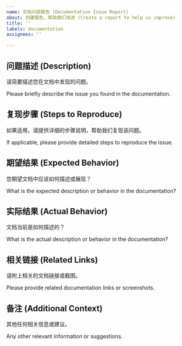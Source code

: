 ```yaml
---
name: 文档问题报告 (Documentation Issue Report)
about: 创建报告，帮助我们改进 (Create a report to help us improve)
title: ''
labels: documentation
assignees: ''

---
```


## 问题描述 (Description)
请简要描述您在文档中发现的问题。

Please briefly describe the issue you found in the documentation.

## 复现步骤 (Steps to Reproduce)
如果适用，请提供详细的步骤说明，帮助我们复现该问题。

If applicable, please provide detailed steps to reproduce the issue.

## 期望结果 (Expected Behavior)
您期望文档中应该如何描述或展现？

What is the expected description or behavior in the documentation?

## 实际结果 (Actual Behavior)
文档当前是如何描述的？

What is the actual description or behavior in the documentation?

## 相关链接 (Related Links)
请附上相关的文档链接或截图。

Please provide related documentation links or screenshots.

## 备注 (Additional Context)
其他任何相关信息或建议。

Any other relevant information or suggestions.

